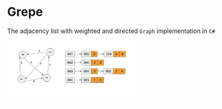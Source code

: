 # Grepe

The adjacency list with weighted and directed `Graph` implementation in `C#`

[<img src="./assets/graph.png" width="300">](https://github.com/wuriyanto48/grepe)